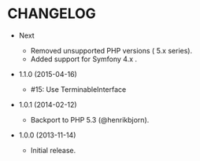CHANGELOG
=========

* Next
  * Removed unsupported PHP versions ( 5.x series).
  * Added support for Symfony 4.x .

* 1.1.0 (2015-04-16)

  * #15: Use TerminableInterface

* 1.0.1 (2014-02-12)

  * Backport to PHP 5.3 (@henrikbjorn).

* 1.0.0 (2013-11-14)

  * Initial release.
